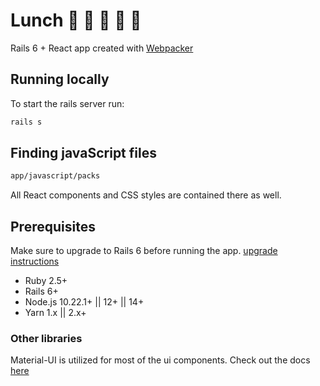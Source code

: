# Lunch 🍔 🌮 🍕 🥗 🍱

Rails 6 + React app created with [Webpacker](https://github.com/rails/webpacker)

## Running locally
To start the rails server run:
```bash
rails s
```
## Finding javaScript files
```bash
app/javascript/packs
```
All React components and CSS styles are contained there as well.

## Prerequisites
Make sure to upgrade to Rails 6 before running the app. [upgrade instructions](https://guides.rubyonrails.org/6_0_release_notes.html)
* Ruby 2.5+
* Rails 6+
* Node.js 10.22.1+ || 12+ || 14+
* Yarn 1.x || 2.x+

### Other libraries
Material-UI is utilized for most of the ui components. Check out the docs [here](https://material-ui.com/)

